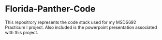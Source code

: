 # Florida-Panther-Code
This repositrory represents the code stack used for my MSDS692 Practicum I project. Also included is the powerpoint presentation associated with this project. 
